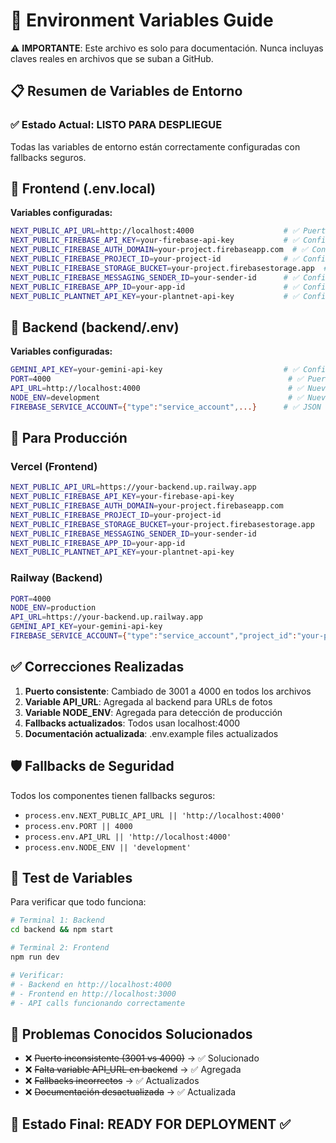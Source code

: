 # 🔧 Environment Variables Guide

⚠️ **IMPORTANTE**: Este archivo es solo para documentación. Nunca incluyas claves reales en archivos que se suban a GitHub.

## 📋 Resumen de Variables de Entorno

### ✅ Estado Actual: LISTO PARA DESPLIEGUE

Todas las variables de entorno están correctamente configuradas con fallbacks seguros.

## 🎨 Frontend (.env.local)

**Variables configuradas:**
```bash
NEXT_PUBLIC_API_URL=http://localhost:4000                    # ✅ Puerto corregido
NEXT_PUBLIC_FIREBASE_API_KEY=your-firebase-api-key           # ✅ Configurado
NEXT_PUBLIC_FIREBASE_AUTH_DOMAIN=your-project.firebaseapp.com  # ✅ Configurado
NEXT_PUBLIC_FIREBASE_PROJECT_ID=your-project-id              # ✅ Configurado
NEXT_PUBLIC_FIREBASE_STORAGE_BUCKET=your-project.firebasestorage.app  # ✅ Configurado
NEXT_PUBLIC_FIREBASE_MESSAGING_SENDER_ID=your-sender-id      # ✅ Configurado
NEXT_PUBLIC_FIREBASE_APP_ID=your-app-id                      # ✅ Configurado
NEXT_PUBLIC_PLANTNET_API_KEY=your-plantnet-api-key           # ✅ Configurado
```

## 🔧 Backend (backend/.env)

**Variables configuradas:**
```bash
GEMINI_API_KEY=your-gemini-api-key                           # ✅ Configurado
PORT=4000                                                     # ✅ Puerto consistente
API_URL=http://localhost:4000                                 # ✅ Nueva variable agregada
NODE_ENV=development                                          # ✅ Nueva variable agregada
FIREBASE_SERVICE_ACCOUNT={"type":"service_account",...}      # ✅ JSON completo (usar archivo real)
```

## 🚀 Para Producción

### Vercel (Frontend)
```bash
NEXT_PUBLIC_API_URL=https://your-backend.up.railway.app
NEXT_PUBLIC_FIREBASE_API_KEY=your-firebase-api-key
NEXT_PUBLIC_FIREBASE_AUTH_DOMAIN=your-project.firebaseapp.com
NEXT_PUBLIC_FIREBASE_PROJECT_ID=your-project-id
NEXT_PUBLIC_FIREBASE_STORAGE_BUCKET=your-project.firebasestorage.app
NEXT_PUBLIC_FIREBASE_MESSAGING_SENDER_ID=your-sender-id
NEXT_PUBLIC_FIREBASE_APP_ID=your-app-id
NEXT_PUBLIC_PLANTNET_API_KEY=your-plantnet-api-key
```

### Railway (Backend)
```bash
PORT=4000
NODE_ENV=production
API_URL=https://your-backend.up.railway.app
GEMINI_API_KEY=your-gemini-api-key
FIREBASE_SERVICE_ACCOUNT={"type":"service_account","project_id":"your-project-id",...}
```

## ✅ Correcciones Realizadas

1. **Puerto consistente**: Cambiado de 3001 a 4000 en todos los archivos
2. **Variable API_URL**: Agregada al backend para URLs de fotos
3. **Variable NODE_ENV**: Agregada para detección de producción
4. **Fallbacks actualizados**: Todos usan localhost:4000
5. **Documentación actualizada**: .env.example files actualizados

## 🛡️ Fallbacks de Seguridad

Todos los componentes tienen fallbacks seguros:
- `process.env.NEXT_PUBLIC_API_URL || 'http://localhost:4000'`
- `process.env.PORT || 4000`
- `process.env.API_URL || 'http://localhost:4000'`
- `process.env.NODE_ENV || 'development'`

## 🧪 Test de Variables

Para verificar que todo funciona:

```bash
# Terminal 1: Backend
cd backend && npm start

# Terminal 2: Frontend  
npm run dev

# Verificar:
# - Backend en http://localhost:4000
# - Frontend en http://localhost:3000
# - API calls funcionando correctamente
```

## 🚨 Problemas Conocidos Solucionados

- ❌ ~~Puerto inconsistente (3001 vs 4000)~~ → ✅ Solucionado
- ❌ ~~Falta variable API_URL en backend~~ → ✅ Agregada
- ❌ ~~Fallbacks incorrectos~~ → ✅ Actualizados
- ❌ ~~Documentación desactualizada~~ → ✅ Actualizada

## 🎯 Estado Final: READY FOR DEPLOYMENT ✅
